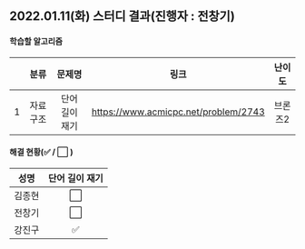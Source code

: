 ## 2022.01.11(화) 스터디 결과(진행자 : 전창기)

#### 학습할 알고리즘

|      |   분류   |     문제명     |                 링크                 | 난이도  |
| :--: | :------: | :------------: | :----------------------------------: | :-----: |
|  1   | 자료구조 | 단어 길이 재기 | https://www.acmicpc.net/problem/2743 | 브론즈2 |



#### 해결 현황(:white_check_mark: / :white_large_square:  )

|  성명  |    단어 길이 재기    |
| :----: | :------------------: |
| 김종현 | :white_large_square: |
| 전창기 | :white_large_square: |
| 강진구 |  :white_check_mark:  |

